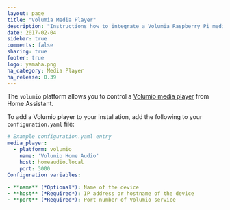 ```yaml
---
layout: page
title: "Volumia Media Player"
description: "Instructions how to integrate a Volumia Raspberry Pi media player into Home Assistant."
date: 2017-02-04
sidebar: true
comments: false
sharing: true
footer: true
logo: yamaha.png
ha_category: Media Player
ha_release: 0.39
---
```


The `volumio` platform allows you to control a [Volumio media player](https://volumio.org/) from Home Assistant.


To add a Volumio player to your installation, add the following to your `configuration.yaml` file:

```yaml
# Example configuration.yaml entry
media_player:
  - platform: volumio
    name: 'Volumio Home Audio'
    host: homeaudio.local
    port: 3000
Configuration variables:

- **name** (*Optional*): Name of the device
- **host** (*Required*): IP address or hostname of the device
- **port** (*Required*): Port number of Volumio service

```
